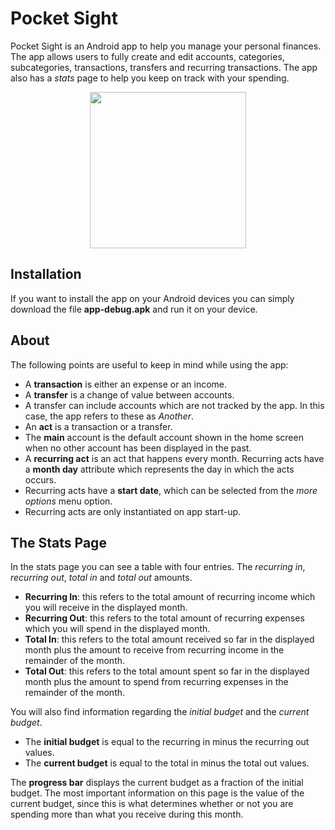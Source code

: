 # Pocket Sight

Pocket Sight is an Android app to help you manage your personal finances. The app allows users to 
fully create and edit accounts, categories, subcategories, transactions, transfers and 
recurring transactions. The app also has a *stats* page to help you keep on track with your 
spending.
<p align="center">
  <img src="https://github.com/Rodrigo-Duarte-8128/pocket-sight/blob/master/app-image.jpg" width="250"/>
</p>

## Installation
If you want to install the app on your Android devices you can simply download the file 
**app-debug.apk** and run it on your device. 


## About

The following points are useful to keep in mind while using the app:
- A **transaction** is either an expense or an income.
- A **transfer** is a change of value between accounts.
- A transfer can include accounts which are not tracked by the app. In this case, the 
app refers to these as *Another*.
- An **act** is a transaction or a transfer.
- The **main** account is the default account shown in the home screen when no other
account has been displayed in the past.
- A **recurring act** is an act that happens every month. Recurring acts have
a **month day** attribute which represents the day in which the acts occurs.
- Recurring acts have a **start date**, which can be selected from the *more options* 
menu option.
- Recurring acts are only instantiated on app start-up.

## The Stats Page

In the stats page you can see a table with four entries. The *recurring in*, *recurring out*, 
*total in* and *total out* amounts. 
- **Recurring In**: this refers to the total amount of recurring income which 
you will receive in the displayed month.
- **Recurring Out**: this refers to the total amount of recurring expenses which 
you will spend in the displayed month.
- **Total In**: this refers to the total amount received so far in the 
displayed month plus the amount to receive from recurring income in the remainder of 
the month.
- **Total Out**: this refers to the total amount spent so far in the
displayed month plus the amount to spend from recurring expenses in the remainder of
the month.

You will also find information regarding the *initial budget* and the *current budget*.
- The **initial budget** is equal to the recurring in minus the recurring out values.
- The **current budget** is equal to the total in minus the total out values.

The **progress bar** displays the current budget as a fraction of the initial budget. The most
important information on this page is the value of the current budget, since this is what determines
whether or not you are spending more than what you receive during this month.




